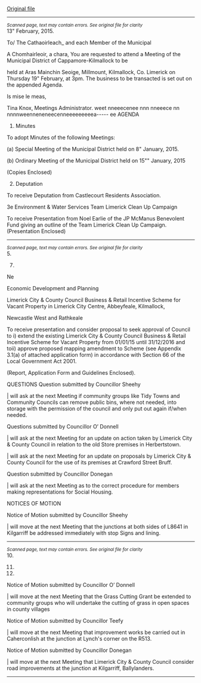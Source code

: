 [Original file](https://www.limerick.ie/sites/default/files/media/documents/2017-07/01-agenda_19.02.2015.pdf)

---
*<small>Scanned page, text may contain errors. See original file for clarity</small>*  
13" February, 2015.

To/ The Cathaoirleach_ and each Member of the Municipal

A Chomhairleoir, a chara,
You are requested to attend a Meeting of the Municipal District of Cappamore-Kilmallock to be

held at Aras Mainchin Seoige, Millmount, Kilmallock, Co. Limerick on Thursday 19" February,
at 3pm. The business to be transacted is set out on the appended Agenda.

Is mise le meas,

Tina Knox,
Meetings Administrator.
weet nneeecenee nnn nneeece nn nnnnweenneneneecenneeeeeeeeea----- ee
AGENDA

1. Minutes

To adopt Minutes of the following Meetings:

(a) Special Meeting of the Municipal District held on 8" January, 2015.

(b) Ordinary Meeting of the Municipal District held on 15"" January, 2015

(Copies Enclosed)

2. Deputation

To receive Deputation from Castlecourt Residents Association.

3e Environment & Water Services
Team Limerick Clean Up Campaign

To receive Presentation from Noel Earlie of the JP McManus Benevolent Fund giving an
outline of the Team Limerick Clean Up Campaign.
(Presentation Enclosed)


---
*<small>Scanned page, text may contain errors. See original file for clarity</small>*  
5.

7.

Ne

Economic Development and Planning

Limerick City & County Council Business & Retail Incentive Scheme for
Vacant Property in Limerick City Centre, Abbeyfeale, Kilmallock,

Newcastle West and Rathkeale

To receive presentation and consider proposal to seek approval of Council to i) extend
the existing Limerick City & County Council Business & Retail Incentive Scheme for
Vacant Property from 01/01/15 until 31/12/2016 and toii) approve proposed
mapping amendment to Scheme (see Appendix 3.1(a) of attached application form)
in accordance with Section 66 of the Local Government Act 2001.

(Report, Application Form and Guidelines Enclosed).

QUESTIONS
Question submitted by Councillor Sheehy

| will ask at the next Meeting if community groups like Tidy Towns and Community
Councils can remove public bins, where not needed, into storage with the permission of
the council and only put out again if/when needed.

Questions submitted by Councillor O’ Donnell

| will ask at the next Meeting for an update on action taken by Limerick City & County
Council in relation to the old Store premises in Herbertstown.

| will ask at the next Meeting for an update on proposals by Limerick City & County
Council for the use of its premises at Crawford Street Bruff.

Question submitted by Councillor Donegan

| will ask at the next Meeting as to the correct procedure for members making
representations for Social Housing.

NOTICES OF MOTION

Notice of Motion submitted by Councillor Sheehy

| will move at the next Meeting that the junctions at both sides of L8641 in Kilgarriff be
addressed immediately with stop Signs and lining.



---
*<small>Scanned page, text may contain errors. See original file for clarity</small>*  
10.

11.

12.

Notice of Motion submitted by Councillor O’ Donnell

| will move at the next Meeting that the Grass Cutting Grant be extended to community
groups who will undertake the cutting of grass in open spaces in county villages

Notice of Motion submitted by Councillor Teefy

| will move at the next Meeting that improvement works be carried out in Caherconlish at
the junction at Lynch's corner on the R513.

Notice of Motion submitted by Councillor Donegan

| will move at the next Meeting that Limerick City & County Council consider road
improvements at the junction at Kilgarriff, Ballylanders.


---
